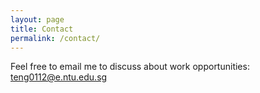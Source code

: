 ```yaml
---
layout: page
title: Contact
permalink: /contact/
---
```


Feel free to email me to discuss about work opportunities: [teng0112@e.ntu.edu.sg](mailto:teng0112@e.ntu.edu.sg)

